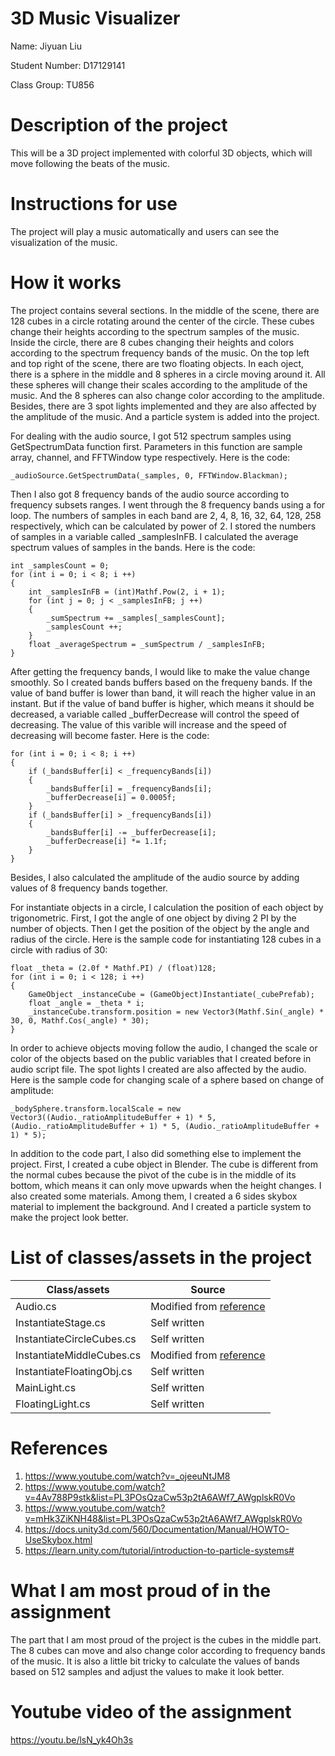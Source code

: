 # 3D Music Visualizer
Name: Jiyuan Liu

Student Number: D17129141

Class Group: TU856

# Description of the project
This will be a 3D project implemented with colorful 3D objects, which will move following the beats of the music.

# Instructions for use
The project will play a music automatically and users can see the visualization of the music.

# How it works
The project contains several sections.  In the middle of the scene, there are 128 cubes in a circle rotating around the center of the circle.  These cubes change their heights according to the spectrum samples of the music.  Inside the circle, there are 8 cubes changing their heights and colors according to the spectrum frequency bands of the music.  On the top left and top right of the scene, there are two floating objects.  In each oject, there is a sphere in the middle and 8 spheres in a circle moving around it.  All these spheres will change their scales according to the amplitude of the music.  And the 8 spheres can also change color according to the amplitude.  Besides, there are 3 spot lights implemented and they are also affected by the amplitude of the music.  And a particle system is added into the project.

For dealing with the audio source, I got 512 spectrum samples using GetSpectrumData function first.  Parameters in this function are sample array, channel, and FFTWindow type respectively.  Here is the code:
```
_audioSource.GetSpectrumData(_samples, 0, FFTWindow.Blackman);
```
Then I also got 8 frequency bands of the audio source according to frequency subsets ranges.  I went through the 8 frequency bands using a for loop.  The numbers of samples in each band are 2, 4, 8, 16, 32, 64, 128, 258 respectively, which can be calculated by power of 2.  I stored the numbers of samples in a variable called _samplesInFB.  I calculated the average spectrum values of samples in the bands.  Here is the code:
```
int _samplesCount = 0;
for (int i = 0; i < 8; i ++)
{
    int _samplesInFB = (int)Mathf.Pow(2, i + 1);
    for (int j = 0; j < _samplesInFB; j ++)
    {
        _sumSpectrum += _samples[_samplesCount];
        _samplesCount ++;
    }
    float _averageSpectrum = _sumSpectrum / _samplesInFB;
}
```
After getting the frequency bands, I would like to make the value change smoothly.  So I created bands buffers based on the frequeny bands.  If the value of band buffer is lower than band, it will reach the higher value in an instant.  But if the value of band buffer is higher, which means it should be decreased, a variable called _bufferDecrease will control the speed of decreasing.  The value of this varible will increase and the speed of decreasing will become faster.  Here is the code:
```
for (int i = 0; i < 8; i ++)
{
    if (_bandsBuffer[i] < _frequencyBands[i])
    {
        _bandsBuffer[i] = _frequencyBands[i];
        _bufferDecrease[i] = 0.0005f;
    }
    if (_bandsBuffer[i] > _frequencyBands[i])
    {
        _bandsBuffer[i] -= _bufferDecrease[i];
        _bufferDecrease[i] *= 1.1f;
    }
}
```
Besides, I also calculated the amplitude of the audio source by adding values of 8 frequency bands together.

For instantiate objects in a circle, I calculation the position of each object by trigonometric.  First, I got the angle of one object by diving 2 PI by the number of objects.  Then I get the position of the object by the angle and radius of the circle.  Here is the sample code for instantiating 128 cubes in a circle with radius of 30:
```
float _theta = (2.0f * Mathf.PI) / (float)128;
for (int i = 0; i < 128; i ++)
{
    GameObject _instanceCube = (GameObject)Instantiate(_cubePrefab);
    float _angle = _theta * i;
    _instanceCube.transform.position = new Vector3(Mathf.Sin(_angle) * 30, 0, Mathf.Cos(_angle) * 30);
}
```
In order to achieve objects moving follow the audio, I changed the scale or color of the objects based on the public variables that I created before in audio script file.  The spot lights I created are also affected by the audio.  Here is the sample code for changing scale of a sphere based on change of amplitude:
```
_bodySphere.transform.localScale = new Vector3((Audio._ratioAmplitudeBuffer + 1) * 5, (Audio._ratioAmplitudeBuffer + 1) * 5, (Audio._ratioAmplitudeBuffer + 1) * 5);
```

In addition to the code part, I also did something else to implement the project.  First, I created a cube object in Blender.  The cube is different from the normal cubes because the pivot of the cube is in the middle of its bottom, which means it can only move upwards when the height changes.  I also created some materials.  Among them, I created a 6 sides skybox material to implement the background.  And I created a particle system to make the project look better.

# List of classes/assets in the project
| Class/assets | Source |
| --- | --- |
| Audio.cs | Modified from [reference](https://www.youtube.com/watch?v=4Av788P9stk&list=PL3POsQzaCw53p2tA6AWf7_AWgplskR0Vo) |
| InstantiateStage.cs | Self written |
| InstantiateCircleCubes.cs | Self written |
| InstantiateMiddleCubes.cs | Modified from [reference](https://www.youtube.com/watch?v=mHk3ZiKNH48&list=PL3POsQzaCw53p2tA6AWf7_AWgplskR0Vo) |
| InstantiateFloatingObj.cs | Self written |
| MainLight.cs | Self written |
| FloatingLight.cs | Self written |

# References
1. https://www.youtube.com/watch?v=_ojeeuNtJM8
2. https://www.youtube.com/watch?v=4Av788P9stk&list=PL3POsQzaCw53p2tA6AWf7_AWgplskR0Vo
3. https://www.youtube.com/watch?v=mHk3ZiKNH48&list=PL3POsQzaCw53p2tA6AWf7_AWgplskR0Vo
4. https://docs.unity3d.com/560/Documentation/Manual/HOWTO-UseSkybox.html
5. https://learn.unity.com/tutorial/introduction-to-particle-systems#

# What I am most proud of in the assignment
The part that I am most proud of the project is the cubes in the middle part.  The 8 cubes can move and also change color according to frequency bands of the music.  It is also a little bit tricky to calculate the values of bands based on 512 samples and adjust the values to make it look better.



# Youtube video of the assignment
https://youtu.be/lsN_yk4Oh3s

